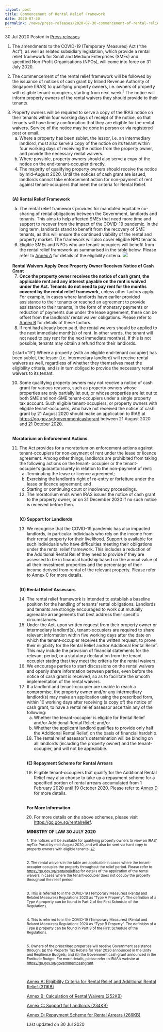 ```yaml
---
layout: post
title: Commencement of Rental Relief Framework
date: 2020-07-30
permalink: /news/press-releases/2020-07-30-commencement-of-rental-relief-framework
---
```


30 Jul 2020 Posted in [Press releases](/news/press-releases)

<ol start="1">
  <li>The amendments to the COVID-19 (Temporary Measures) Act (“the Act”), as well as related subsidiary legislation, which provide a rental relief framework for Small and Medium Enterprises (SMEs) and specified Non-Profit Organisations (NPOs), will come into force on 31 July 2020.</li>
</ol>

<ol start="2">
<li>The commencement of the rental relief framework will be followed by the issuance of notices of cash grant by Inland Revenue Authority of Singapore (IRAS) to qualifying property owners, i.e. owners of property with eligible tenant-occupiers, starting from next week.<sup><a href="#fn1" id="ref1">1</a></sup> The notice will inform property owners of the rental waivers they should provide to their tenants.</li>
</ol>

<ol start="3">
<li>Property owners will be required to serve a copy of the IRAS notice on their tenants within four working days of receipt of the notice, so that tenants will have timely confirmation that they are eligible for the rental waivers. Service of the notice may be done in person or via registered post or email. 
<br>
<ol style="list-style-type: lower-alpha">
<li>Where a property has been sublet, the lessor, i.e. an intermediary landlord, must also serve a copy of the notice on its tenant within four working days of receiving the notice from the property owner, and provide the necessary rental waivers.</li>
<li>Where possible, property owners should also serve a copy of the notice on the end-tenant-occupier directly.
</li></ol>

<ol start="4">
<li>The majority of qualifying property owners should receive the notice by mid-August 2020. Until the notices of cash grant are issued, landlords cannot take enforcement action for non-payment of rent against tenant-occupiers that meet the criteria for Rental Relief.</li>
</ol>

<br><b>(A) Rental Relief Framework</b>

<ol start="5">
<li>The rental relief framework provides for mandated equitable co-sharing of rental obligations between the Government, landlords and tenants. This aims to help affected SMEs that need more time and support to recover from the impact of the COVID-19 pandemic. In the long term, landlords stand to benefit from the recovery of SME tenants, as this will ensure the continued viability of the rental and property market. The framework will also cover eligible NPO tenants. </li></ol>

<ol start="6">
<li>Eligible SMEs and NPOs who are tenant-occupiers will benefit from the rental relief framework as summarised in the table below. Please refer to <u>Annex A</u> for details of the eligibility criteria. 

<img src="https://raw.githubusercontent.com/isomerpages/isomerpages-mlaw/staging/images/news/press-releases/Table1.JPG">
</li>
</ol>
 <br>
<b>Rental Waivers Apply Once Property Owner Receives Notice of Cash Grant</b>
 
<ol start="7">
<li> <b>Once the property owner receives the notice of cash grant, the applicable rent and any interest payable on the rent is waived under the Act. Tenants do not need to pay rent for the months covered by the rental relief framework,</b> unless other factors apply. For example, in cases where landlords have earlier provided assistance to their tenants or reached an agreement to provide assistance to their tenants, in the form of monetary payments or reduction of payments due under the lease agreement, these can be offset from the landlords’ rental waiver obligations. Please refer to <u>Annex B</u> for details of these factors.</li></ol>

<ol start="8">

<li>If rent had already been paid, the rental waivers should be applied to the next immediate month(s) of rent. In other words, the tenant will not need to pay rent for the next immediate month(s). If this is not possible, tenants may obtain a refund from their landlords.</li>
</ol>

{:start="9"}
Where a property (with an eligible end-tenant occupier) has been sublet, the lessor (i.e. intermediary landlord) will receive rental waivers as well, regardless of whether they themselves meet the eligibility criteria, and is in turn obliged to provide the necessary rental waivers to its tenant.

<ol start="10">
<li>Some qualifying property owners may not receive a notice of cash grant for various reasons, such as property owners whose properties are only partially let out, or whose properties are let out to both SME and non-SME tenant-occupiers under a single property tax account. Such eligible tenant-occupiers, or property owners with eligible tenant-occupiers, who have not received the notice of cash grant by 21 August 2020 should make an application to IRAS at <a href="https://go.gov.sg/governmentcashgrant" target="new">https://go.gov.sg/governmentcashgrant</a> between 21 August 2020 and 21 October 2020.</li></ol>

<br><b>Moratorium on Enforcement Actions</b>

<ol start="11">
<li>The Act provides for a moratorium on enforcement actions against tenant-occupiers for non-payment of rent under the lease or licence agreement. Among other things, landlords are prohibited from taking the following actions on the tenant- occupier or the tenant-occupier’s guarantor/surety in relation to the non-payment of rent:
<br>
<ol style="list-style-type: lower-alpha">
<li>Terminating the lease or licence agreement;</li>
<li>Exercising the landlord’s right of re-entry or forfeiture under the lease or
licence agreement; and</li>
<li> Starting or continuing court or insolvency proceedings.</li>
</ol>

<ol start="12">
<li>The moratorium ends when IRAS issues the notice of cash grant to the property owner, or on 31 December 2020 if no such notice is received before then. </li></ol>

<br><b> (C) Support for Landlords</b>

<ol start="13">
<li>We recognise that the COVID-19 pandemic has also impacted landlords, in particular individuals who rely on the income from their rental property for their livelihood. Support is available for such individuals who have difficulties meeting their obligations under the rental relief framework. This includes a reduction of the Additional Rental Relief they need to provide if they are assessed to be in financial hardship based on the annual value of all their investment properties and the percentage of their income derived from rental of the relevant property. Please refer to </u> Annex C </u> for more details. </li></ol>

<br><b>(D) Rental Relief Assessors</b>

<ol start="14">
<li>The rental relief framework is intended to establish a baseline position for the handling of tenants’ rental obligations. Landlords and tenants are strongly encouraged to work out mutually agreeable arrangements that best address their specific circumstances.</li></ol>

<ol start="15">
<li>Under the Act, upon written request from their property owner or intermediary landlord(s), tenant-occupiers are required to share relevant information within five working days after the date on which the tenant-occupier receives the written request, to prove their eligibility for the Rental Relief and/or Additional Rental Relief. This may include the provision of financial statements for the relevant period, or a statutory declaration from the tenant-occupier stating that they meet the criteria for the rental waivers. </li></ol>

<ol start="16">
<li>We encourage parties to start discussions on the rental waivers and openly share information between parties, even before the notice of cash grant is received, so as to facilitate the smooth implementation of the rental waivers. </li></ol>

<ol start="17">
<li>If a landlord and tenant-occupier are unable to reach a compromise, the property owner and/or any intermediary landlord(s) may make an application using the prescribed form, within 10 working days after receiving (a copy of) the notice of cash grant, to have a rental relief assessor ascertain any of the following:
<br>
<ol style="list-style-type: lower-alpha">
<li>Whether the tenant-occupier is eligible for Rental Relief and/or Additional Rental Relief; and/or</li>
<li>Whether the applicant landlord qualifies to provide only half the Additional Rental Relief, on the basis of financial hardship.</li>
</ol>

<ol start="18">
<li>The rental relief assessor’s determination will be binding on all landlords (including the property owner) and the tenant-occupier, and will not be appealable.</li></ol>

<br><b>(E) Repayment Scheme for Rental Arrears</b>

<ol start="19">
<li>Eligible tenant-occupiers that qualify for the Additional Rental Relief may also choose to take up a repayment scheme for a specified portion of rental arrears accumulated from 1 February 2020 until 19 October 2020. Please refer to <u>Annex D</u> for more details.</li></ol>

<br><b>For More Information</b>

<ol start="20">
<li>For more details on the above schemes, please visit <a href="https://go.gov.sg/rentalrelief" target="new"> https://go.gov.sg/rentalrelief</a>.</li></ol>


<b>MINISTRY OF LAW</b>
<b>30 JULY 2020</b>

<p><sup id="fn1">1. The notices will be available for qualifying property owners to view on IRAS' myTax Portal by mid-August 2020, and will also be sent via hard copy to property owners with eligible tenants. <a href="#ref1" title="Jump back to footnote 1 in the text.">↩</a></sup>

<br><sup>2. The rental waivers in the table are applicable in cases where the tenant-occupier occupies the property throughout the relief period. Please refer to <a href="https://go.gov.sg/rentalrelieffaq" target="new">https://go.gov.sg/rentalrelieffaq</a> for details of the application of the rental waivers in cases where the tenant-occupier does not occupy the property throughout the relief period.  </sup>

<br><sup>3. This is referred to in the COVID-19 (Temporary Measures) (Rental and Related Measures) Regulations 2020 as “Type A Property”. The definition of a Type A property can be found in Part 2 of the First Schedule of the Regulations. </sup>

<br><sup>4. This is referred to in the COVID-19 (Temporary Measures) (Rental and Related Measures) Regulations 2020 as “Type B Property”. The definition of a Type B property can be found in Part 3 of the First Schedule of the Regulations. </sup>

<br><sup>5. Owners of the prescribed properties will receive Government assistance through: (a) the Property Tax Rebate for Year 2020 announced in the Unity and Resilience Budgets; and (b) the Government cash grant announced in the Fortitude Budget. For more details, please refer to IRAS’s website at <a href="https://go.gov.sg/governmentcashgrant" target="new">https://go.gov.sg/governmentcashgrant</a>. </sup>


<br>
  
[Annex A: Eligibility Criteria for Rental Relief and Additional Rental Relief (311KB)](/files/news/press-releases/2020/8/AnnexA.pdf)

[Annex B: Calculation of Rental Waivers (252KB)](/files/news/press-releases/2020/8/AnnexB.pdf)

[Annex C: Support for Landlords (234KB)](/files/news/press-releases/2020/8/AnnexC.pdf)

[Annex D: Repayment Scheme for Rental Arrears (266KB)](/files/news/press-releases/2020/8/AnnexD.pdf)
 

<p class="right-side-updated">Last updated on 30 Jul 2020</p>

